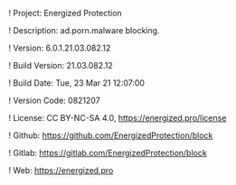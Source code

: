 ! Project: Energized Protection

! Description: ad.porn.malware blocking.

! Version: 6.0.1.21.03.082.12

! Build Version: 21.03.082.12

! Build Date: Tue, 23 Mar 21 12:07:00

! Version Code: 0821207

! License: CC BY-NC-SA 4.0, https://energized.pro/license

! Github: https://github.com/EnergizedProtection/block

! Gitlab: https://gitlab.com/EnergizedProtection/block


! Web: https://energized.pro
